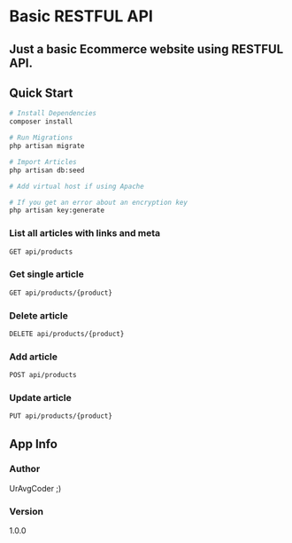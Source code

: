 # Basic RESTFUL API
## Just a basic Ecommerce website using RESTFUL API.

## Quick Start

``` bash
# Install Dependencies
composer install

# Run Migrations
php artisan migrate

# Import Articles
php artisan db:seed

# Add virtual host if using Apache

# If you get an error about an encryption key
php artisan key:generate

```
### List all articles with links and meta
``` bash
GET api/products
```

### Get single article
``` bash
GET api/products/{product}
```

### Delete article
``` bash
DELETE api/products/{product}
```

### Add article
``` bash
POST api/products
```

### Update article
``` bash
PUT api/products/{product}
```

## App Info

### Author

UrAvgCoder ;)

### Version

1.0.0
